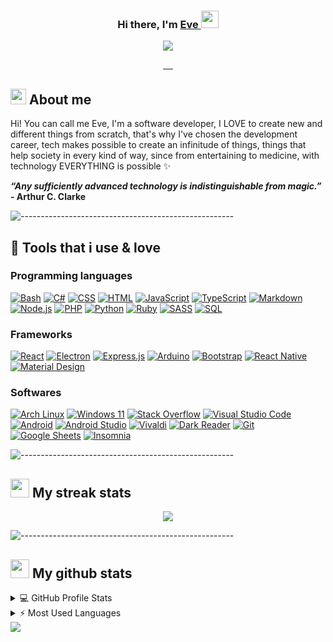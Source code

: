 <h3 align="center"> Hi there, I'm <a href="https://github.com/eveprice"> Eve </a> <img src="https://media.giphy.com/media/hvRJCLFzcasrR4ia7z/giphy.gif" width="28"></h3>

<p align="center">
  <img src="https://64.media.tumblr.com/e478861655aaaf4fb7b423c1c3556667/87f5199085ed402b-6a/s540x810/f7d972bc444e24a2b4f7a959bedda119d7c6876f.gifv">
</p>

<p align="center">
  <a href="https://open.spotify.com/user/95jq4fkiw7l9j4jecvp22fpzc">
    <img title="" alt="" src="https://img.shields.io/badge/Spotify-1ED760?&style=for-the-badge&logo=spotify&logoColor=white">
  </a>
    <a href="https://www.reddit.com/user/Eve-price">
    <img title="" alt="" src="https://img.shields.io/badge/Reddit-FF4500?style=for-the-badge&logo=reddit&logoColor=white">
  </a>
  <a href="https://twitter.com/_eveprice">
    <img title="" alt="" src="https://img.shields.io/badge/Twitter-1DA1F2?style=for-the-badge&logo=twitter&logoColor=white">
  </a>
  <a href="https://discordapp.com/users/604474810847723530">
    <img title="" alt="" src="https://img.shields.io/badge/Discord-7289DA?style=for-the-badge&logo=discord&logoColor=white">
  </a>
    <a href="https://t.me/eve_price">
    <img title="" alt="" src="https://img.shields.io/badge/Telegram-2CA5E0?style=for-the-badge&logo=telegram&logoColor=white">
  </a>
</p>

## <img src="https://github.com/TheDudeThatCode/TheDudeThatCode/blob/master/Assets/happy.gif" width="25px"> About me
  
Hi! You can call me Eve, I'm a software developer, I LOVE to create new and different things from scratch, that's why I've chosen the development career, tech makes possible to create an infinitude of things, things that help society in every kind of way, since from entertaining to medicine, with technology EVERYTHING is possible ✨

<strong><i>“Any sufficiently advanced technology is indistinguishable from magic.”</i> - Arthur C. Clarke </strong>

![-----------------------------------------------------](https://raw.githubusercontent.com/andreasbm/readme/master/assets/lines/rainbow.png)

## 💜 Tools that i use & love 

### Programming languages
<p>
    <a href="#"><img alt="Bash" src="https://img.shields.io/badge/Bash-121011.svg?logo=gnu-bash&logoColor=white"></a>
    <a href="#"><img alt="C#" src="https://custom-icon-badges.herokuapp.com/badge/C%23-68217A.svg?logo=cs2&logoColor=white"></a>
    <a href="#"><img alt="CSS" src="https://img.shields.io/badge/CSS-1572B6.svg?logo=css3&logoColor=white"></a>
    <a href="#"><img alt="HTML" src="https://img.shields.io/badge/HTML-E34F26.svg?logo=html5&logoColor=white"></a>
    <a href="#"><img alt="JavaScript" src="https://img.shields.io/badge/JavaScript-F7DF1E.svg?logo=javascript&logoColor=black"></a>
    <a href="#"><img alt="TypeScript" src="https://img.shields.io/badge/TypeScript-007ACC.svg?logo=typescript&logoColor=white"></a>
    <a href="#"><img alt="Markdown" src="https://img.shields.io/badge/Markdown-000000.svg?logo=markdown&logoColor=white"></a>
    <a href="#"><img alt="Node.js" src="https://img.shields.io/badge/Node.js-43853D.svg?logo=node.js&logoColor=white"></a>
    <a href="#"><img alt="PHP" src="https://img.shields.io/badge/PHP-777BB4.svg?logo=php&logoColor=white"></a>
    <a href="#"><img alt="Python" src="https://img.shields.io/badge/Python-14354C.svg?logo=python&logoColor=white"></a>
    <a href="#"><img alt="Ruby" src="https://img.shields.io/badge/Ruby-CC342D.svg?logo=ruby&logoColor=white"></a>
    <a href="#"><img alt="SASS" src="https://img.shields.io/badge/Sass-hotpink.svg?logo=SASS&logoColor=white"></a>
    <a href="#"><img alt="SQL" src="https://custom-icon-badges.herokuapp.com/badge/SQL-025E8C.svg?logo=database&logoColor=white"></a>
</p>

### Frameworks
<p>
    <a href="#"><img alt="React" src="https://img.shields.io/badge/React-20232a.svg?logo=react&logoColor=%2361DAFB"></a>
    <a href="#"><img alt="Electron" src="https://img.shields.io/badge/Electron-20232e.svg?logo=electron&logoColor=white"></a>
    <a href="#"><img alt="Express.js" src="https://img.shields.io/badge/Express.js-404d59.svg?logo=express&logoColor=white"></a>
    <a href="#"><img alt="Arduino" src="https://img.shields.io/badge/-Arduino-00979D?logo=Arduino&logoColor=white"></a>
    <a href="#"><img alt="Bootstrap" src="https://img.shields.io/badge/Bootstrap-7952B3.svg?logo=bootstrap&logoColor=white"></a>
    <a href="#"><img alt="React Native" src="https://img.shields.io/badge/React_Native-20232A.svg?logo=react&logoColor=white"></a>
    <a href="#"><img alt="Material Design" src="https://img.shields.io/badge/Material%20Design-0081CB.svg?logo=material-design&logoColor=white"></a>
</p>


### Softwares
<p>
    <a href="#"><img alt="Arch Linux" src="https://img.shields.io/badge/Arch%20Linux-1793D1.svg?logo=arch-linux&logoColor=white"></a>
    <a href="#"><img alt="Windows 11" src="https://img.shields.io/badge/Windows-0078D6?logo=windows&logoColor=white"></a>
    <a href="#"><img alt="Stack Overflow" src="https://img.shields.io/badge/-Stack%20Overflow-FE7A16?logo=stack-overflow&logoColor=white"></a>
    <a href="#"><img alt="Visual Studio Code" src="https://img.shields.io/badge/Visual%20Studio%20Code-0078d7.svg?logo=visual-studio-code&logoColor=white"></a>
    <a href="#"><img alt="Android" src="https://img.shields.io/badge/Android-3DDC84?logo=android&logoColor=white"></a>
    <a href="#"><img alt="Android Studio" src="https://img.shields.io/badge/Android%20Studio-008678.svg?logo=android-studio&logoColor=white"></a>
    <a href="#"><img alt="Vivaldi" src="https://img.shields.io/badge/Vivaldi-EF3939?logo=Vivaldi&logoColor=white"></a>
    <a href="#"><img alt="Dark Reader" src="https://img.shields.io/badge/-Dark%20Reader-141E24?logo=dark-reader&logoColor=white"></a>
    <a href="#"><img alt="Git" src="https://img.shields.io/badge/Git-F05033.svg?logo=git&logoColor=white"></a>
    <a href="#"><img alt="Google Sheets" src="https://img.shields.io/badge/Google%20Sheets-34A853.svg?logo=google%20sheets&logoColor=white"></a>
    <a href="#"><img alt="Insomnia" src="https://img.shields.io/badge/Insomnia-5849be?&logo=Insomnia&logoColor=white"></a>
</p>

![-----------------------------------------------------](https://raw.githubusercontent.com/andreasbm/readme/master/assets/lines/rainbow.png)

## <img src="https://camo.githubusercontent.com/33908a5751a0ca583d8f5897be494bcae1edfe59c8b88be0a50da73fee3af886/687474703a2f2f63646e2e6c6f776769662e636f6d2f66756c6c2f663436396561376236393130306630322d2e676966" width="30px" /> My streak stats

<p align="center">
  <a href="https://github.com/DenverCoder1/github-readme-streak-stats">
    <img src="https://github-readme-streak-stats.herokuapp.com/?user=eveprice&theme=omni&hide_border=true"/>
  </a>
</p>

![-----------------------------------------------------](https://raw.githubusercontent.com/andreasbm/readme/master/assets/lines/rainbow.png)

## <img src="https://gist.githubusercontent.com/theAdityaNVS/f5b585d1082da2dffffea32434f37956/raw/7f9552d0a179b4f84059259fa878199e369b069c/GitHub-logo.gif" width="30px" /> My github stats

<details> 
  <summary>💻 GitHub Profile Stats</summary>
  <br/>
      <img src="https://github-readme-stats.vercel.app/api?username=eveprice&show_icons=true&theme=omni" />
  <br/>
</details>
<details> 
  <summary>⚡ Most Used Languages</summary>
  <br/>
      <img src="https://github-readme-stats.vercel.app/api/top-langs/?username=eveprice&theme=dracula&layout=compact" />
  <br/>
</details>
<a href="https://github.com/ashutosh00710/github-readme-activity-graph"><img src="https://activity-graph.herokuapp.com/graph?username=eveprice&bg_color=1F222E&color=F8D866&line=F85D7F&point=FFFFFF&hide_border=true" /></a>
